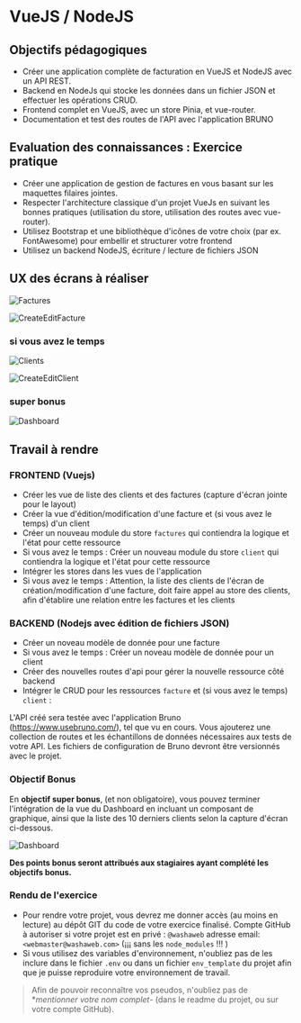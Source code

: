 # VueJS / NodeJS

## Objectifs pédagogiques

- Créer une application complète de facturation en VueJS et NodeJS avec un API REST.
- Backend en NodeJs qui stocke les données dans un fichier JSON et effectuer les opérations CRUD.
- Frontend complet en VueJS, avec un store Pinia, et vue-router.
- Documentation et test des routes de l'API avec l'application BRUNO

## Evaluation des connaissances : Exercice pratique

- Créer une application de gestion de factures en vous basant sur les maquettes filaires jointes.
- Respecter l'architecture classique d'un projet VueJs en suivant les bonnes pratiques (utilisation du store, utilisation des routes avec vue-router).
- Utilisez Bootstrap et une bibliothèque d'icônes de votre choix (par ex. FontAwesome) pour embellir et structurer votre frontend
- Utilisez un backend NodeJS, écriture / lecture de fichiers JSON

## UX des écrans à réaliser

![Factures](./captures/Factures.jpg)

![CreateEditFacture](./captures/Facture-edition.jpg)

### si vous avez le temps

![Clients](./captures/Clients.jpg)

![CreateEditClient](./captures/Client-edition.jpg)

### super bonus

![Dashboard](./captures/Dashboard.jpg)

## Travail à rendre

### FRONTEND (Vuejs)

- Créer les vue de liste des clients et des factures (capture d'écran jointe pour le layout)
- Créer la vue d'édition/modification d'une facture et (si vous avez le temps) d'un client
- Créer un nouveau module du store `factures` qui contiendra la logique et l'état pour cette ressource
- Si vous avez le temps : Créer un nouveau module du store `client` qui contiendra la logique et l'état pour cette ressource
- Intégrer les stores dans les vues de l'application
- Si vous avez le temps : Attention, la liste des clients de l'écran de création/modification d'une facture, doit faire appel au store des clients, afin d'établire une relation entre les factures et les clients

### BACKEND (Nodejs avec édition de fichiers JSON)
  
- Créer un noveau modèle de donnée pour une facture
- Si vous avez le temps : Créer un noveau modèle de donnée pour un client
- Créer des nouvelles routes d'api pour gérer la nouvelle ressource côté backend
- Intégrer le CRUD pour les ressources `facture` et (si vous avez le temps) `client` :

L'API créé sera testée avec l'application Bruno (https://www.usebruno.com/), tel que vu en cours. 
Vous ajouterez une collection de routes et les échantillons de données nécessaires aux tests de votre API. Les fichiers de configuration de Bruno devront être versionnés avec le projet.

### Objectif Bonus

En **objectif super bonus**, (et non obligatoire), vous pouvez terminer l'intégration de la vue du Dashboard en incluant un composant de graphique, ainsi que la liste des 10 derniers clients selon la capture d'écran ci-dessous.

![Dashboard](./captures/Dashboard.jpg)

**Des points bonus seront attribués aux stagiaires ayant complété les objectifs bonus.**

### Rendu de l'exercice

- Pour rendre votre projet, vous devrez me donner accès (au moins en lecture) au dépôt GIT du code de votre exercice finalisé. Compte GitHub à autoriser si votre projet est en privé : `@washaweb` adresse email: `<webmaster@washaweb.com>` (¡¡¡ sans les `node_modules` !!! )
- Si vous utilisez des variables d'environnement, n'oubliez pas de les inclure dans le fichier `.env` ou dans un fichier `env_template` du projet afin que je puisse reproduire votre environnement de travail.

> Afin de pouvoir reconnaître vos pseudos, n'oubliez pas de **mentionner votre nom complet*- (dans le readme du projet, ou sur votre compte GitHub).
